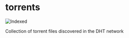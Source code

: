 torrents 
========
![Indexed](https://img.shields.io/badge/indexed-137385-blue)

Collection of torrent files discovered in the DHT network
